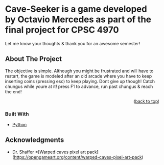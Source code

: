 # Cave-Seeker is a game developed by Octavio Mercedes as part of the final project for CPSC 4970




Let me know your thoughts & thank you for an awesome semester!

<!-- ABOUT THE PROJECT -->
## About The Project

The objective is simple. Although you might be frustrated and will have to restart, the game is modeled after an old arcade where you have to keep inserting coins (pressing esc) to keep playing. Dont give up though! Catch chungus while youre at it! press F1 to advance, run past chungus & reach the end! 

<p align="right">(<a href="#top">back to top</a>)</p>



### Built With

* [Python](https://www.python.org/)

<!-- ACKNOWLEDGMENTS -->
## Acknowledgments
* Dr. Shaffer 
*[Warped caves pixel art pack] (https://opengameart.org/content/warped-caves-pixel-art-pack)
